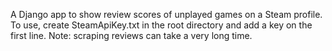 A Django app to show review scores of unplayed games on a Steam profile. 
To use, create SteamApiKey.txt in the root directory and add a key on the first line.
Note: scraping reviews can take a very long time.
